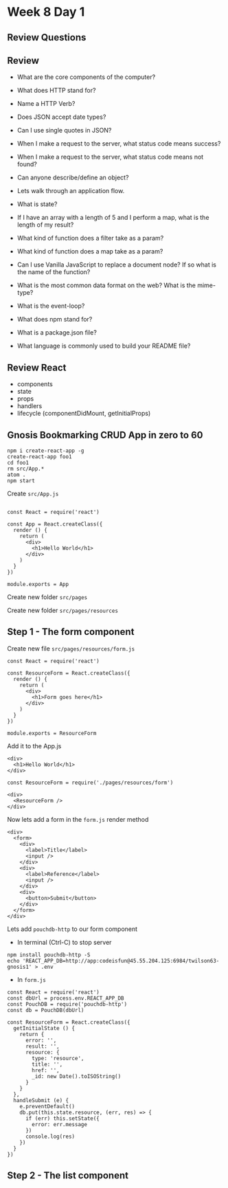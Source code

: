 # Week 8 Day 1

## Review Questions

## Review

- What are the core components of the computer?

- What does HTTP stand for?

- Name a HTTP Verb?

- Does JSON accept date types?

- Can I use single quotes in JSON?

- When I make a request to the server, what status code means success?

- When I make a request to the server, what status code means not found?

- Can anyone describe/define an object?

- Lets walk through an application flow.

- What is state?

- If I have an array with a length of 5 and I perform a map, what is the length of my result?

- What kind of function does a filter take as a param?

- What kind of function does a map take as a param?

- Can I use Vanilla JavaScript to replace a document node? If so what is the name of the function?

- What is the most common data format on the web? What is the mime-type?

- What is the event-loop?

- What does npm stand for?

- What is a package.json file?

- What language is commonly used to build your README file?

## Review React

  * components
  * state
  * props
  * handlers
  * lifecycle (componentDidMount, getInitialProps)

## Gnosis Bookmarking CRUD App in zero to 60

```
npm i create-react-app -g
create-react-app foo1
cd foo1
rm src/App.*
atom .
npm start
```

Create `src/App.js`

```

const React = require('react')

const App = React.createClass({
  render () {
    return (
      <div>
        <h1>Hello World</h1>
      </div>
    )
  }  
})

module.exports = App
```

Create new folder `src/pages`

Create new folder `src/pages/resources`

## Step 1 - The form component

Create new file `src/pages/resources/form.js`

```
const React = require('react')

const ResourceForm = React.createClass({
  render () {
    return (
      <div>
        <h1>Form goes here</h1>
      </div>
    )
  }
})

module.exports = ResourceForm
```

Add it to the App.js

```
<div>
  <h1>Hello World</h1>
</div>
```

```
const ResourceForm = require('./pages/resources/form')
```

```
<div>
  <ResourceForm />
</div>
```

Now lets add a form in the `form.js` render method

```
<div>
  <form>
    <div>
      <label>Title</label>
      <input />
    </div>
    <div>
      <label>Reference</label>
      <input />
    </div>
    <div>
      <button>Submit</button>
    </div>
  </form>
</div>
```

Lets add `pouchdb-http` to our form component

* In terminal  (Ctrl-C) to stop server

```
npm install pouchdb-http -S
echo 'REACT_APP_DB=http://app:codeisfun@45.55.204.125:6984/twilson63-gnosis1' > .env
```

* In `form.js`

```
const React = require('react')
const dbUrl = process.env.REACT_APP_DB
const PouchDB = require('pouchdb-http')
const db = PouchDB(dbUrl)

const ResourceForm = React.createClass({
  getInitialState () {
    return {
      error: '',
      result: '',
      resource: {
        type: 'resource',
        title: '',
        href: '',
        _id: new Date().toISOString()
      }
    }
  },
  handleSubmit (e) {
    e.preventDefault()
    db.put(this.state.resource, (err, res) => {
      if (err) this.setState({
        error: err.message
      })
      console.log(res)
    })
  }
})

```

## Step 2 - The list component
